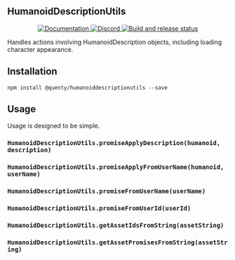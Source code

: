 ## HumanoidDescriptionUtils
<div align="center">
  <a href="http://quenty.github.io/api/">
    <img src="https://img.shields.io/badge/docs-website-green.svg" alt="Documentation" />
  </a>
  <a href="https://discord.gg/mhtGUS8">
    <img src="https://img.shields.io/badge/discord-nevermore-blue.svg" alt="Discord" />
  </a>
  <a href="https://github.com/Quenty/NevermoreEngine/actions">
    <img src="https://github.com/Quenty/NevermoreEngine/actions/workflows/build.yml/badge.svg" alt="Build and release status" />
  </a>
</div>

Handles actions involving HumanoidDescription objects, including loading character appearance.

## Installation
```
npm install @quenty/humanoiddescriptionutils --save
```

## Usage
Usage is designed to be simple.

### `HumanoidDescriptionUtils.promiseApplyDescription(humanoid, description)`

### `HumanoidDescriptionUtils.promiseApplyFromUserName(humanoid, userName)`

### `HumanoidDescriptionUtils.promiseFromUserName(userName)`

### `HumanoidDescriptionUtils.promiseFromUserId(userId)`

### `HumanoidDescriptionUtils.getAssetIdsFromString(assetString)`

### `HumanoidDescriptionUtils.getAssetPromisesFromString(assetString)`


